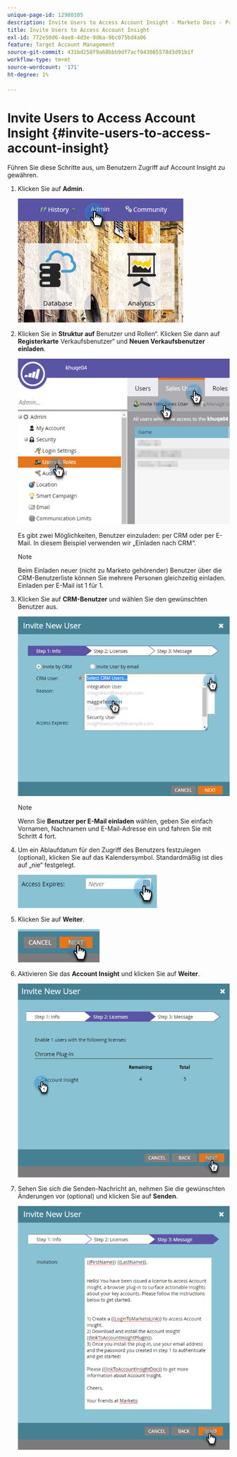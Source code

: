 ```yaml
---
unique-page-id: 12980105
description: Invite Users to Access Account Insight - Marketo Docs - Product Documentation
title: Invite Users to Access Account Insight
exl-id: 772e50d6-4ae8-4d3e-9d6a-9bc075bd4a06
feature: Target Account Management
source-git-commit: 431bd258f9a68bbb9df7acf043085578d3d91b1f
workflow-type: tm+mt
source-wordcount: '171'
ht-degree: 1%

---
```


# Invite Users to Access Account Insight {#invite-users-to-access-account-insight}

Führen Sie diese Schritte aus, um Benutzern Zugriff auf Account Insight zu gewähren.

1. Klicken Sie auf **Admin**.

   ![](assets/admin-1.png)

1. Klicken Sie in **Struktur auf** Benutzer und Rollen“. Klicken Sie dann auf **Registerkarte** Verkaufsbenutzer“ und **Neuen Verkaufsbenutzer einladen**.

   ![](assets/two-6.png)

   Es gibt zwei Möglichkeiten, Benutzer einzuladen: per CRM oder per E-Mail. In diesem Beispiel verwenden wir „Einladen nach CRM“.

   >[!NOTE]
   >
   >Beim Einladen neuer (nicht zu Marketo gehörender) Benutzer über die CRM-Benutzerliste können Sie mehrere Personen gleichzeitig einladen. Einladen per E-Mail ist 1 für 1.

1. Klicken Sie auf **CRM-Benutzer** und wählen Sie den gewünschten Benutzer aus.

   ![](assets/three-5.png)

   >[!NOTE]
   >
   >Wenn Sie **Benutzer per E-Mail einladen** wählen, geben Sie einfach Vornamen, Nachnamen und E-Mail-Adresse ein und fahren Sie mit Schritt 4 fort.

1. Um ein Ablaufdatum für den Zugriff des Benutzers festzulegen (optional), klicken Sie auf das Kalendersymbol. Standardmäßig ist dies auf „nie“ festgelegt.

   ![](assets/four-5.png)

1. Klicken Sie auf **Weiter**.

   ![](assets/five-5.png)

1. Aktivieren Sie das **Account Insight** und klicken Sie auf **Weiter**.

   ![](assets/six-3.png)

1. Sehen Sie sich die Senden-Nachricht an, nehmen Sie die gewünschten Änderungen vor (optional) und klicken Sie auf **Senden**.

   ![](assets/seven-2.png)
